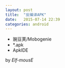 ```yaml
---
layout: post
title:  "反编译APK"
date:   2015-07-14 22:39
categories: android
---
```


* 豌豆荚/Mobogenie
* *.apk
* ApkIDE

by *Elf-mousE*
